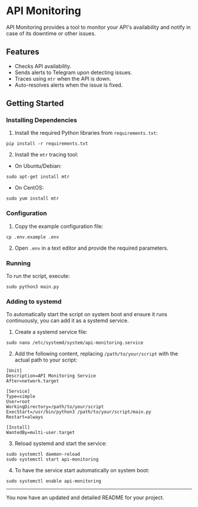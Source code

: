 
# API Monitoring

API Monitoring provides a tool to monitor your API's availability and notify in case of its downtime or other issues.

## Features
- Checks API availability.
- Sends alerts to Telegram upon detecting issues.
- Traces using `mtr` when the API is down.
- Auto-resolves alerts when the issue is fixed.

## Getting Started

### Installing Dependencies

1. Install the required Python libraries from `requirements.txt`:
```
pip install -r requirements.txt
```

2. Install the `mtr` tracing tool:
- On Ubuntu/Debian:
```
sudo apt-get install mtr
```
- On CentOS:
```
sudo yum install mtr
```

### Configuration

1. Copy the example configuration file:
```
cp .env.example .env
```

2. Open `.env` in a text editor and provide the required parameters.

### Running

To run the script, execute:
```
sudo python3 main.py
```

### Adding to systemd

To automatically start the script on system boot and ensure it runs continuously, you can add it as a systemd service.

1. Create a systemd service file:
```
sudo nano /etc/systemd/system/api-monitoring.service
```

2. Add the following content, replacing `/path/to/your/script` with the actual path to your script:
```
[Unit]
Description=API Monitoring Service
After=network.target

[Service]
Type=simple
User=root
WorkingDirectory=/path/to/your/script
ExecStart=/usr/bin/python3 /path/to/your/script/main.py
Restart=always

[Install]
WantedBy=multi-user.target
```

3. Reload systemd and start the service:
```
sudo systemctl daemon-reload
sudo systemctl start api-monitoring
```

4. To have the service start automatically on system boot:
```
sudo systemctl enable api-monitoring
```

---

You now have an updated and detailed README for your project.
